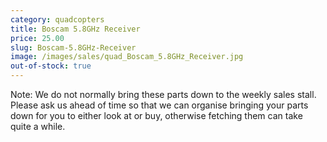 ```yaml
---
category: quadcopters
title: Boscam 5.8GHz Receiver
price: 25.00
slug: Boscam-5.8GHz-Receiver
image: /images/sales/quad_Boscam_5.8GHz_Receiver.jpg
out-of-stock: true
---
```

Note: We do not normally bring these parts down to the weekly sales stall. Please ask us ahead of time so that we can organise bringing your parts down for you to either look at or buy, otherwise fetching them can take quite a while.
